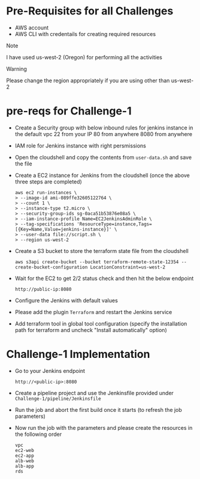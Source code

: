 # Pre-Requisites for all Challenges

- AWS account
- AWS CLI with credentails for creating required resources

> [!NOTE]
> I have used us-west-2 (Oregon) for performing all the activities

> [!WARNING]
> Please change the region appropriately if you are using other than us-west-2

# pre-reqs for Challenge-1

- Create a Security group with below inbound rules for jenkins instance in the default vpc
	22 from your IP
	80 from anywhere
	8080 from anywhere

- IAM role for Jenkins instance with right persmissions

- Open the cloudshell and copy the contents from ```user-data.sh``` and save the file

- Create a EC2 instance for Jenkins from the cloudshell (once the above three steps are completed)
	```
	aws ec2 run-instances \
	> --image-id ami-089ffe32605122764 \
	> --count 1 \
	> --instance-type t2.micro \
	> --security-group-ids sg-0aca51b53876e08a5 \
	> --iam-instance-profile Name=EC2JenkinsAdminRole \
	> --tag-specifications 'ResourceType=instance,Tags=[{Key=Name,Value=jenkins-instance}]' \
	> --user-data file://script.sh \
	> --region us-west-2
	```
- Create a S3 bucket to store the terraform state file from the cloudshell
	```
	aws s3api create-bucket --bucket terraform-remote-state-12354 --create-bucket-configuration LocationConstraint=us-west-2
	```

- Wait for the EC2 to get 2/2 status check and then hit the below endpoint
	```
	http://public-ip:8080
	```

- Configure the Jenkins with default values

- Please add the plugin ```Terraform``` and restart the Jenkins service

- Add terraform tool in global tool configuration (specify the installation path for terraform and uncheck "Install automatically" option)

# Challenge-1 Implementation

- Go to your Jenkins endpoint
	```
	http://<public-ip>:8080
	```
- Create a pipeline project and use the Jenkinsfile provided under ```Challenge-1/pipeline/Jenkinsfile```

- Run the job and abort the first build once it starts (to refresh the job parameters)

- Now run the job with the parameters and please create the resources in the following order
	```
	vpc
	ec2-web
	ec2-app
	alb-web
	alb-app
	rds
	```

